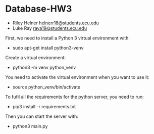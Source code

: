 # Database-HW3

- Riley Helner helnerr18@students.ecu.edu
- Luke Ray raya19@students.ecu.edu

First, we need to install a Python 3 virtual environment with:

 - sudo apt-get install python3-venv

Create a virtual environment:

 - python3 -m venv python_venv

You need to activate the virtual environment when you want to use it:

- source python_venv/bin/activate

To fufil all the requirements for the python server, you need to run:

 - pip3 install -r requirements.txt

Then you can start the server with:

 - python3 main.py
